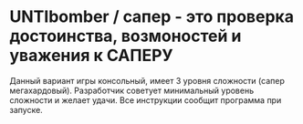 # UNTIbomber / cапер - это проверка достоинства, возмоностей и уважения к САПЕРУ

Данный вариант игры консольный, имеет 3 уровня сложности (сапер мегахардовый).
Разработчик советует минимальный уровень сложности и желает удачи. Все инструкции сообщит программа при запуске.
